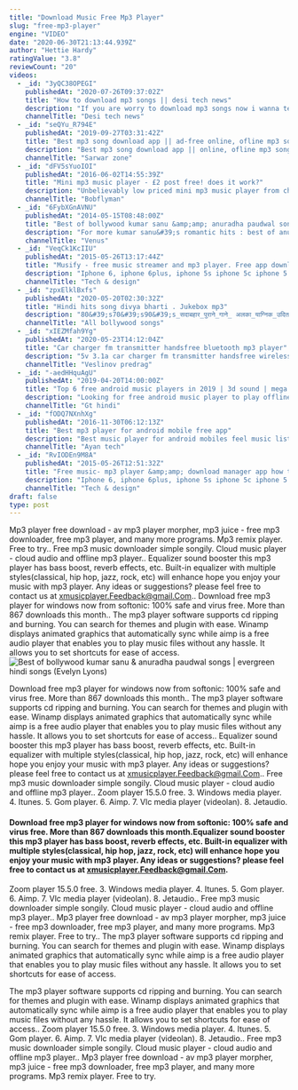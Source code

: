 ```yaml
---
title: "Download Music Free Mp3 Player"
slug: "free-mp3-player"
engine: "VIDEO"
date: "2020-06-30T21:13:44.939Z"
author: "Hettie Hardy"
ratingValue: "3.8"
reviewCount: "20"
videos:
  - _id: "3yQC38OPEGI"
    publishedAt: "2020-07-26T09:37:02Z"
    title: "How to download mp3 songs || desi tech news"
    description: "If you are worry to download mp3 songs now i wanna tell you how to download free mp3 songs on android? mp3 download. You can download mp3 music"
    channelTitle: "Desi tech news"
  - _id: "seQYu_R794E"
    publishedAt: "2019-09-27T03:31:42Z"
    title: "Best mp3 song download app || ad-free online, ofline mp3 song player 2019"
    description: "Best mp3 song download app || online, ofline mp3 song player 2019 guys in this video i show you how to download mp3 musicor ofline mp3 music also by the"
    channelTitle: "Sarwar zone"
  - _id: "dFV5sYuoIOI"
    publishedAt: "2016-06-02T14:55:39Z"
    title: "Mini mp3 music player - £2 post free! does it work?"
    description: "Unbelievably low priced mini mp3 music player from china - that works. (as long as you don&#39;t mind spending a long time scrolling through to find the track you"
    channelTitle: "Bobflyman"
  - _id: "6FybXGnAVNU"
    publishedAt: "2014-05-15T08:48:00Z"
    title: "Best of bollywood kumar sanu &amp;amp; anuradha paudwal songs | evergreen hindi songs"
    description: "For more kumar sanu&#39;s romantic hits : best of anuradha paudwal : for evergreen bollywood hindi songs"
    channelTitle: "Venus"
  - _id: "VeqCk1KcIIU"
    publishedAt: "2015-05-26T13:17:44Z"
    title: "Musify - free music streamer and mp3 player. Free app download. How to download iphone ipod ipad"
    description: "Iphone 6, iphone 6plus, iphone 5s iphone 5c iphone 5 iphone 4s, iphone 4 iphone 3gs iphone 3g iphone 6 iphone 6 plus ipad 4 ipad 3 ipad 2 ipad 1 ipad"
    channelTitle: "Tech & design"
  - _id: "zpxElklBxfs"
    publishedAt: "2020-05-20T02:30:32Z"
    title: "Hindi hits song divya bharti . Jukebox mp3"
    description: "80&#39;s70&#39;s90&#39;s_सदाबहार_पुराने_गाने_ अलका_याग्निक_उदित_नारायण_लता_मंगेशकर_कुमार_सानू(360p).Mp4, ranjeet sings,love"
    channelTitle: "All bollywood songs"
  - _id: "xIEZMfah9Yg"
    publishedAt: "2020-05-23T14:12:04Z"
    title: "Car charger fm transmitter handsfree bluetooth mp3 player"
    description: "5v 3.1a car charger fm transmitter handsfree wireless car mp3 player usb aux car kit bluetooth can connect 2 phone fm"
    channelTitle: "Veslinov predrag"
  - _id: "-aedHHquAgU"
    publishedAt: "2019-04-20T14:00:00Z"
    title: "Top 6 free android music players in 2019 | 3d sound | mega 4k tv giveaway | gt hindi"
    description: "Looking for free android music player to play offline music where you can play all the free songs you have downloaded? look no more. Here are the top 6 free"
    channelTitle: "Gt hindi"
  - _id: "fODQ7NXnhXg"
    publishedAt: "2016-11-30T06:12:13Z"
    title: "Best mp3 player for android mobile free app"
    description: "Best music player for android mobiles feel music listening ayan tech nasraul momin -~-~~-~~~-~~-~- please watch: how to flash micromax q331 with flash"
    channelTitle: "Ayan tech"
  - _id: "RvIODEn9M8A"
    publishedAt: "2015-05-26T12:51:32Z"
    title: "Free music- mp3 player &amp;amp; download manager app how to download for iphone ipod ipad"
    description: "Iphone 6, iphone 6plus, iphone 5s iphone 5c iphone 5 iphone 4s, iphone 4 iphone 3gs iphone 3g iphone 6 iphone 6 plus ipad 4 ipad 3 ipad 2 ipad 1 ipad"
    channelTitle: "Tech & design"
draft: false
type: post
---
```


Mp3 player free download - av mp3 player morpher, mp3 juice - free mp3 downloader, free mp3 player, and many more programs. Mp3 remix player. Free to try.. Free mp3 music downloader simple songily. Cloud music player - cloud audio and offline mp3 player.. Equalizer sound booster this mp3 player has bass boost, reverb effects, etc. Built-in equalizer with multiple styles(classical, hip hop, jazz, rock, etc) will enhance hope you enjoy your music with mp3 player. Any ideas or suggestions? please feel free to contact us at xmusicplayer.Feedback@gmail.Com.. Download free mp3 player for windows now from softonic: 100% safe and virus free. More than 867 downloads this month.. The mp3 player software supports cd ripping and burning. You can search for themes and plugin with ease. Winamp displays animated graphics that automatically sync while aimp is a free audio player that enables you to play music files without any hassle. It allows you to set shortcuts for ease of access.
![Best of bollywood kumar sanu &amp; anuradha paudwal songs | evergreen hindi songs (Evelyn Lyons)](https://i.ytimg.com/vi/6FybXGnAVNU/hqdefault.jpg "Best of bollywood kumar sanu &amp; anuradha paudwal songs | evergreen hindi songs (Evan Frazier)")

Download free mp3 player for windows now from softonic: 100% safe and virus free. More than 867 downloads this month.. The mp3 player software supports cd ripping and burning. You can search for themes and plugin with ease. Winamp displays animated graphics that automatically sync while aimp is a free audio player that enables you to play music files without any hassle. It allows you to set shortcuts for ease of access.. Equalizer sound booster this mp3 player has bass boost, reverb effects, etc. Built-in equalizer with multiple styles(classical, hip hop, jazz, rock, etc) will enhance hope you enjoy your music with mp3 player. Any ideas or suggestions? please feel free to contact us at xmusicplayer.Feedback@gmail.Com.. Free mp3 music downloader simple songily. Cloud music player - cloud audio and offline mp3 player.. Zoom player 15.5.0 free. 3. Windows media player. 4. Itunes. 5. Gom player. 6. Aimp. 7. Vlc media player (videolan). 8. Jetaudio.
<!--inArticleAds-->

<!--galleryOne-->

#### Download free mp3 player for windows now from softonic: 100% safe and virus free. More than 867 downloads this month.Equalizer sound booster this mp3 player has bass boost, reverb effects, etc. Built-in equalizer with multiple styles(classical, hip hop, jazz, rock, etc) will enhance hope you enjoy your music with mp3 player. Any ideas or suggestions? please feel free to contact us at xmusicplayer.Feedback@gmail.Com.
<!--inArticleAds-->

<!--galleryTwo-->

Zoom player 15.5.0 free. 3. Windows media player. 4. Itunes. 5. Gom player. 6. Aimp. 7. Vlc media player (videolan). 8. Jetaudio.. Free mp3 music downloader simple songily. Cloud music player - cloud audio and offline mp3 player.. Mp3 player free download - av mp3 player morpher, mp3 juice - free mp3 downloader, free mp3 player, and many more programs. Mp3 remix player. Free to try.. The mp3 player software supports cd ripping and burning. You can search for themes and plugin with ease. Winamp displays animated graphics that automatically sync while aimp is a free audio player that enables you to play music files without any hassle. It allows you to set shortcuts for ease of access.
<!--galleryThree-->

The mp3 player software supports cd ripping and burning. You can search for themes and plugin with ease. Winamp displays animated graphics that automatically sync while aimp is a free audio player that enables you to play music files without any hassle. It allows you to set shortcuts for ease of access.. Zoom player 15.5.0 free. 3. Windows media player. 4. Itunes. 5. Gom player. 6. Aimp. 7. Vlc media player (videolan). 8. Jetaudio.. Free mp3 music downloader simple songily. Cloud music player - cloud audio and offline mp3 player.. Mp3 player free download - av mp3 player morpher, mp3 juice - free mp3 downloader, free mp3 player, and many more programs. Mp3 remix player. Free to try.
